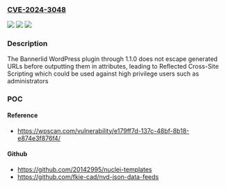 ### [CVE-2024-3048](https://cve.mitre.org/cgi-bin/cvename.cgi?name=CVE-2024-3048)
![](https://img.shields.io/static/v1?label=Product&message=Bannerlid&color=blue)
![](https://img.shields.io/static/v1?label=Version&message=n%2Fa&color=blue)
![](https://img.shields.io/static/v1?label=Vulnerability&message=CWE-79%20Cross-Site%20Scripting%20(XSS)&color=brighgreen)

### Description

The Bannerlid WordPress plugin through 1.1.0 does not escape generated URLs before outputting them in attributes, leading to Reflected Cross-Site Scripting which could be used against high privilege users such as administrators

### POC

#### Reference
- https://wpscan.com/vulnerability/e179ff7d-137c-48bf-8b18-e874e3f876f4/

#### Github
- https://github.com/20142995/nuclei-templates
- https://github.com/fkie-cad/nvd-json-data-feeds

